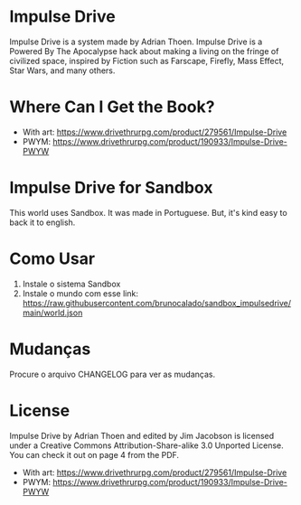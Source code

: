 # Impulse Drive
Impulse Drive is a system made by Adrian Thoen. Impulse Drive is a Powered By The Apocalypse hack about making a living on the fringe of civilized space, inspired by Fiction such as Farscape, Firefly, Mass Effect, Star Wars, and many others.

# Where Can I Get the Book?
- With art: https://www.drivethrurpg.com/product/279561/Impulse-Drive
- PWYM: https://www.drivethrurpg.com/product/190933/Impulse-Drive-PWYW

# Impulse Drive for Sandbox
This world uses Sandbox. It was made in Portuguese. But, it's kind easy to back it to english.

# Como Usar
1. Instale o sistema Sandbox
2. Instale o mundo com esse link: https://raw.githubusercontent.com/brunocalado/sandbox_impulsedrive/main/world.json

# Mudanças
Procure o arquivo CHANGELOG para ver as mudanças.

# License
Impulse Drive by Adrian Thoen and edited by Jim Jacobson is licensed under a Creative Commons Attribution-Share-alike 3.0 Unported License. You can check it out on page 4 from the PDF.
- With art: https://www.drivethrurpg.com/product/279561/Impulse-Drive
- PWYM: https://www.drivethrurpg.com/product/190933/Impulse-Drive-PWYW
 
